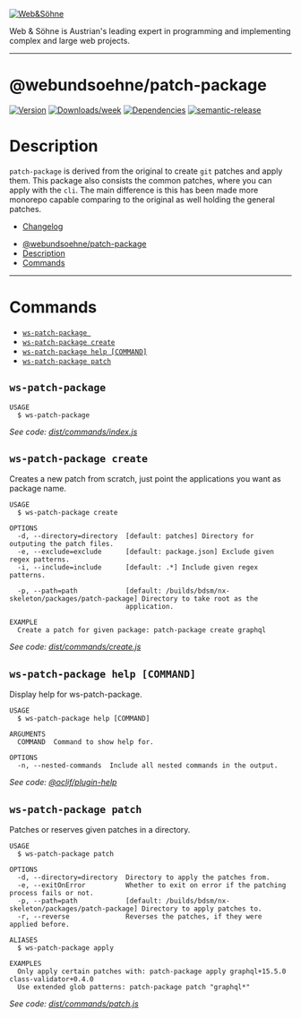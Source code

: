[![Web&Söhne](https://webundsoehne.com/wp-content/uploads/2016/11/logo.png)](https://webundsoehne.com)

Web & Söhne is Austrian's leading expert in programming and implementing complex and large web projects.

---

# @webundsoehne/patch-package

[![Version](https://img.shields.io/npm/v/@webundsoehne/patch-package.svg)](https://npmjs.org/package/@webundsoehne/patch-package) [![Downloads/week](https://img.shields.io/npm/dw/@webundsoehne/patch-package.svg)](https://npmjs.org/package/@webundsoehne/patch-package) [![Dependencies](https://img.shields.io/librariesio/release/npm/@webundsoehne/patch-package)](https://npmjs.org/package/@webundsoehne/patch-package) [![semantic-release](https://img.shields.io/badge/%20%20%F0%9F%93%A6%F0%9F%9A%80-semantic--release-e10079.svg)](https://github.com/semantic-release/semantic-release)

# Description

`patch-package` is derived from the original to create `git` patches and apply them. This package also consists the common patches, where you can apply with the `cli`. The main difference is this has been made more monorepo capable comparing to the original as well holding the general patches.

- [Changelog](./CHANGELOG.md)

<!-- toc -->
* [@webundsoehne/patch-package](#webundsoehnepatch-package)
* [Description](#description)
* [Commands](#commands)
<!-- tocstop -->

---

# Commands

<!-- commands -->
* [`ws-patch-package `](#ws-patch-package-)
* [`ws-patch-package create`](#ws-patch-package-create)
* [`ws-patch-package help [COMMAND]`](#ws-patch-package-help-command)
* [`ws-patch-package patch`](#ws-patch-package-patch)

## `ws-patch-package `

```
USAGE
  $ ws-patch-package
```

_See code: [dist/commands/index.js](https://github.com/tailoredmedia/backend-nx-skeleton/blob/v1.0.0/dist/commands/index.js)_

## `ws-patch-package create`

Creates a new patch from scratch, just point the applications you want as package name.

```
USAGE
  $ ws-patch-package create

OPTIONS
  -d, --directory=directory  [default: patches] Directory for outputing the patch files.
  -e, --exclude=exclude      [default: package.json] Exclude given regex patterns.
  -i, --include=include      [default: .*] Include given regex patterns.

  -p, --path=path            [default: /builds/bdsm/nx-skeleton/packages/patch-package] Directory to take root as the
                             application.

EXAMPLE
  Create a patch for given package: patch-package create graphql
```

_See code: [dist/commands/create.js](https://github.com/tailoredmedia/backend-nx-skeleton/blob/v1.0.0/dist/commands/create.js)_

## `ws-patch-package help [COMMAND]`

Display help for ws-patch-package.

```
USAGE
  $ ws-patch-package help [COMMAND]

ARGUMENTS
  COMMAND  Command to show help for.

OPTIONS
  -n, --nested-commands  Include all nested commands in the output.
```

_See code: [@oclif/plugin-help](https://github.com/oclif/plugin-help/blob/v5.1.12/src/commands/help.ts)_

## `ws-patch-package patch`

Patches or reserves given patches in a directory.

```
USAGE
  $ ws-patch-package patch

OPTIONS
  -d, --directory=directory  Directory to apply the patches from.
  -e, --exitOnError          Whether to exit on error if the patching process fails or not.
  -p, --path=path            [default: /builds/bdsm/nx-skeleton/packages/patch-package] Directory to apply patches to.
  -r, --reverse              Reverses the patches, if they were applied before.

ALIASES
  $ ws-patch-package apply

EXAMPLES
  Only apply certain patches with: patch-package apply graphql+15.5.0 class-validator+0.4.0
  Use extended glob patterns: patch-package patch "graphql*"
```

_See code: [dist/commands/patch.js](https://github.com/tailoredmedia/backend-nx-skeleton/blob/v1.0.0/dist/commands/patch.js)_
<!-- commandsstop -->
